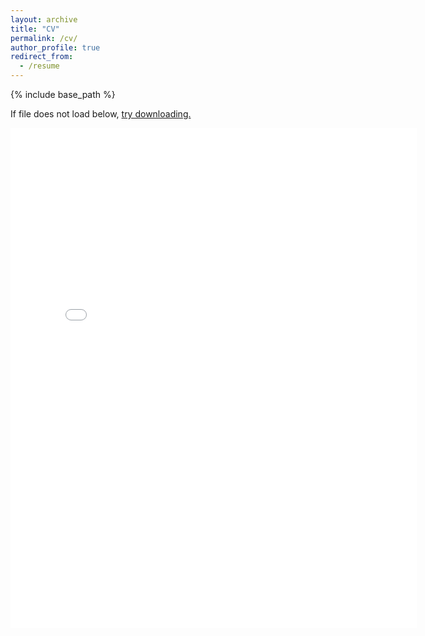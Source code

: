 ```yaml
---
layout: archive
title: "CV"
permalink: /cv/
author_profile: true
redirect_from:
  - /resume
---
```


{% include base_path %}

If file does not load below, <a href="{{ site.baseurl }}/files/cv.pdf">try downloading.</a>

<embed src="{{ site.baseurl }}/files/cv.pdf" width="650" height="800" type='application/pdf'>